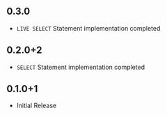 ## 0.3.0

* `LIVE SELECT` Statement implementation completed
## 0.2.0+2

* `SELECT` Statement implementation completed
## 0.1.0+1

* Initial Release